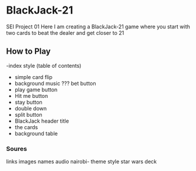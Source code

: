 # BlackJack-21
SEI Project 01
Here I am creating a BlackJack-21 game where you start with two cards to beat the dealer and get closer to 21
## How to Play
-index style (table of contents)
+ simple card flip
+ background music
??? bet button 
+ play game button
+ Hit me button
+ stay button
+ double down 
+ split button
+ BlackJack header title
+ the cards
+ background table

### Soures
links 
images
names
audio
nairobi- theme style star wars deck